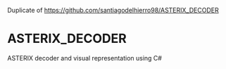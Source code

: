 
Duplicate of https://github.com/santiagodelhierro98/ASTERIX_DECODER
# ASTERIX_DECODER
ASTERIX decoder and visual representation using C#
